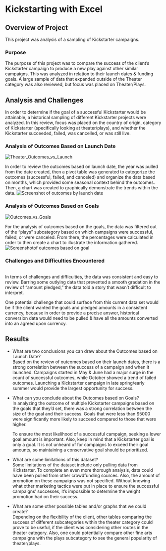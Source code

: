 # Kickstarting with Excel

## Overview of Project
This project was analysis of a sampling of Kickstarter campaigns.

### Purpose
The purpose of this project was to compare the success of the client’s Kickstarter campaign to produce a new play against other similar campaigns. This was analyzed in relation to their launch dates & funding goals. A large sample of data that expanded outside of the Theater category was also reviewed, but focus was placed on Theater/Plays.

## Analysis and Challenges
In order to determine if the goal of a successful Kickstarter would be attainable, a historical sampling of different Kickstarter projects were analyzed. In this review, focus was placed on the country of origin, category of Kickstarter (specifically looking at theater/plays), and whether the Kickstarter succeeded, failed, was cancelled, or was still live.

### Analysis of Outcomes Based on Launch Date
![Theater_Outcomes_vs_Launch](https://user-images.githubusercontent.com/13009587/133311114-cd1eab9d-f1e6-4b14-a8b0-16d29ff468e6.png)

In order to review the outcomes based on launch date, the year was pulled from the date created, then a pivot table was generated to categorize the outcomes (successful, failed, and canceled) and organize the data based on months, which provided some seasonal context behind the outcomes. Then, a chart was created to graphically demonstrate the trends within the data. ![Screenshot of outcomes by launch date](https://user-images.githubusercontent.com/13009587/133311144-0aeb4127-5c53-4bbb-b6a8-37a76356fe42.png)

### Analysis of Outcomes Based on Goals
![Outcomes_vs_Goals](https://user-images.githubusercontent.com/13009587/133311166-447b306e-ee7d-49c6-9a7f-9e9d62b6a524.png)

For the analysis of outcomes based on the goals, the data was filtered out of the “plays” subcategory based on which campaigns were successful, failed, or were canceled. From there, the percentages were calculated in order to then create a chart to illustrate the information gathered.
![Screenshotof outcomes based on goal](https://user-images.githubusercontent.com/13009587/133311179-acf897c8-aba3-4d1b-b6b3-f32b11405300.png)

### Challenges and Difficulties Encountered
<br/>In terms of challenges and difficulties, the data was consistent and easy to review. Barring some outlying data that prevented a smooth gradation in the review of “amount pledged,” the data told a story that wasn’t difficult to interpret.
<p>One potential challenge that could surface from this current data set would be if the client wanted the goals and pledged amounts in a consistent currency, because in order to provide a precise answer, historical conversion data would need to be pulled & have all the amounts converted into an agreed upon currency.

## Results

- What are two conclusions you can draw about the Outcomes based on Launch Date?</br>
  Based on the review of outcomes based on their launch dates, there is a strong correlation between the success of a campaign and when it launched. Campaigns started in May & June had a major surge in the count of successful outcomes, while October showed a trend of failed outcomes. Launching a Kickstarter campaign in late spring/early summer would provide the largest opportunity for success.<p>


- What can you conclude about the Outcomes based on Goals?<br/>
  In analyzing the outcome of multiple Kickstarter campaigns based on the goals that they’d set, there was a strong correlation between the size of the goal and their success. Goals that were less than $5000 were significantly more likely to succeed compared to those that were higher. <p>
To ensure the most likelihood of a successful campaign, seeking a lower goal amount is important. Also, keep in mind that a Kickstarter goal is only a goal. It is not unheard of for campaigns to exceed their goal amounts, so maintaining a conservative goal should be prioritized.<p>

- What are some limitations of this dataset?<br/>
  Some limitations of the dataset include only pulling data from Kickstarter. To complete an even more thorough analysis, data could have been pulled from other crowdfunding sources. Also, the amount of promotion on these campaigns was not specified. Without knowing what other marketing tactics were put in place to ensure the successful campaigns’ successes, it’s impossible to determine the weight promotion had on their success.<p>
- What are some other possible tables and/or graphs that we could create?
 <br/> Depending on the flexibility of the client, other tables comparing the success of different subcategories within the theater category could prove to be useful, if the client was considering other routes in the theater category. Also, one could potentially compare other fine arts campaigns with the plays subcategory to see the general popularity of theater/plays.
